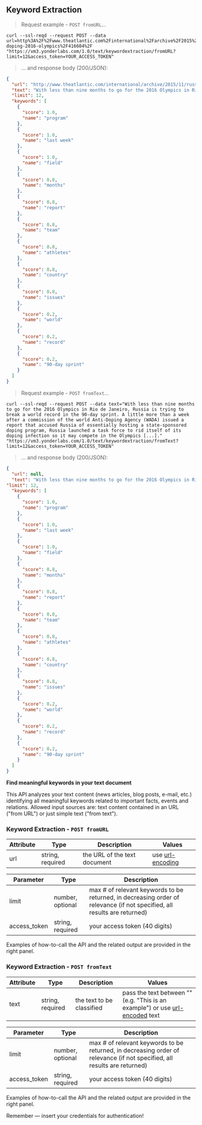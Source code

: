 ## Keyword Extraction 


> Request example - `POST fromURL`...



```shell
curl --ssl-reqd --request POST --data url=http%3A%2F%2Fwww.theatlantic.com%2Finternational%2Farchive%2F2015%2F11%2Frussia-doping-2016-olympics%2F416604%2F "https://vm3.yonderlabs.com/1.0/text/keywordextraction/fromURL?limit=12&access_token=YOUR_ACCESS_TOKEN"
```

> ... and response body (200/JSON):

```json
{
  "url": "http://www.theatlantic.com/international/archive/2015/11/russia-doping-2016-olympics/416604/", 
  "text": "With less than nine months to go for the 2016 Olympics in Rio de Janeiro, Russia is trying to break a world record in the 90-day sprint. A little more than a week after a commission of the World Anti-Doping Agency (WADA) issued a report that accused Russia of essentially hosting a state-sponsored doping program, Russia launched a task force to rid itself of its doping infection so it may compete in the Olympics [...].", 
  "limit": 12, 
  "keywords": [
    {
      "score": 1.0, 
      "name": "program"
    }, 
    {
      "score": 1.0, 
      "name": "last week"
    }, 
    {
      "score": 1.0, 
      "name": "field"
    }, 
    {
      "score": 0.8, 
      "name": "months"
    }, 
    {
      "score": 0.8, 
      "name": "report"
    }, 
    {
      "score": 0.8, 
      "name": "team"
    }, 
    {
      "score": 0.8, 
      "name": "athletes"
    }, 
    {
      "score": 0.8, 
      "name": "country"
    }, 
    {
      "score": 0.8, 
      "name": "issues"
    }, 
    {
      "score": 0.2, 
      "name": "world"
    }, 
    {
      "score": 0.2, 
      "name": "record"
    }, 
    {
      "score": 0.2, 
      "name": "90-day sprint"
    }
  ]
}
```

> Request example - `POST fromText`...


```shell
curl --ssl-reqd --request POST --data text="With less than nine months to go for the 2016 Olympics in Rio de Janeiro, Russia is trying to break a world record in the 90-day sprint. A little more than a week after a commission of the world Anti-Doping Agency (WADA) issued a report that accused Russia of essentially hosting a state-sponsored doping program, Russia launched a task force to rid itself of its doping infection so it may compete in the Olympics [...]." "https://vm3.yonderlabs.com/1.0/text/keywordextraction/fromText?limit=12&access_token=YOUR_ACCESS_TOKEN"
```

> ... and response body (200/JSON):

```json
{
  "url": null, 
  "text": "With less than nine months to go for the 2016 Olympics in Rio de Janeiro, Russia is trying to break a world record in the 90-day sprint. A little more than a week after a commission of the world Anti-Doping Agency (WADA) issued a report that accused Russia of essentially hosting a state-sponsored doping program, Russia launched a task force to rid itself of its doping infection so it may compete in the Olympics [...].", 
"limit": 12, 
  "keywords": [
    {
      "score": 1.0, 
      "name": "program"
    }, 
    {
      "score": 1.0, 
      "name": "last week"
    }, 
    {
      "score": 1.0, 
      "name": "field"
    }, 
    {
      "score": 0.8, 
      "name": "months"
    }, 
    {
      "score": 0.8, 
      "name": "report"
    }, 
    {
      "score": 0.8, 
      "name": "team"
    }, 
    {
      "score": 0.8, 
      "name": "athletes"
    }, 
    {
      "score": 0.8, 
      "name": "country"
    }, 
    {
      "score": 0.8, 
      "name": "issues"
    }, 
    {
      "score": 0.2, 
      "name": "world"
    }, 
    {
      "score": 0.2, 
      "name": "record"
    }, 
    {
      "score": 0.2, 
      "name": "90-day sprint"
    }
  ]
}
```





**Find meaningful keywords in your text document**

This API analyzes your text content (news articles, blog posts, e-mail, etc.) identifying all meaningful keywords related to important facts, events and relations.
Allowed input sources are: text content contained in an URL ("from URL") or just simple text ("from text").


### Keyword Extraction - `POST fromURL`
 

Attribute | Type | Description | Values |
--------- | ------- | ----------- | ------ |
url | string, required | the URL of the text document | use [url-encoding](http://www.url-encode-decode.com/)|


Parameter | Type | Description |
--------- | ------- | ----------- | 
limit | number, optional | max # of relevant keywords to be returned, in decreasing order of relevance (if not specified, all results are returned)
access_token | string, required | your access token (40 digits) |

Examples of how-to-call the API and the related output are provided in the right panel.

### Keyword Extraction - `POST fromText`


Attribute | Type | Description | Values |
--------- | ------- | ----------- | ------ |
text | string, required | the text to be classified | pass the text between "" (e.g. "This is an example") or use [url-encoded](http://www.url-encode-decode.com/) text|



Parameter | Type | Description | 
--------- | ------- | ----------- | 
limit | number, optional | max # of relevant keywords to be returned, in decreasing order of relevance (if not specified, all results are returned)
access_token | string, required | your access token (40 digits) |

Examples of how-to-call the API and the related output are provided in the right panel.

<aside class="success">
Remember — insert your credentials for authentication!
</aside>

